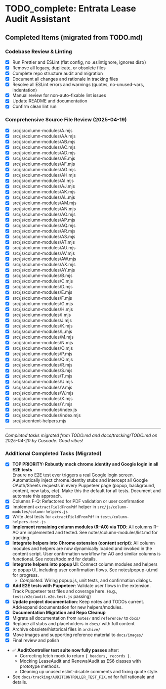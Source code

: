 # TODO_complete: Entrata Lease Audit Assistant

## Completed Items (migrated from TODO.md)

### Codebase Review & Linting

- [x] Run Prettier and ESLint (flat config, no .eslintignore, ignores dist/)
- [x] Remove all legacy, duplicate, or obsolete files
- [x] Complete repo structure audit and migration
- [x] Document all changes and rationale in tracking files
- [x] Resolve all ESLint errors and warnings (quotes, no-unused-vars, indentation)
- [x] Manual review for non-auto-fixable lint issues
- [x] Update README and documentation
- [x] Confirm clean lint run

### Comprehensive Source File Review (2025-04-19)

- [x] src/js/column-modules/A.mjs
- [x] src/js/column-modules/AA.mjs
- [x] src/js/column-modules/AB.mjs
- [x] src/js/column-modules/AC.mjs
- [x] src/js/column-modules/AD.mjs
- [x] src/js/column-modules/AE.mjs
- [x] src/js/column-modules/AF.mjs
- [x] src/js/column-modules/AG.mjs
- [x] src/js/column-modules/AH.mjs
- [x] src/js/column-modules/AI.mjs
- [x] src/js/column-modules/AJ.mjs
- [x] src/js/column-modules/AK.mjs
- [x] src/js/column-modules/AL.mjs
- [x] src/js/column-modules/AM.mjs
- [x] src/js/column-modules/AN.mjs
- [x] src/js/column-modules/AO.mjs
- [x] src/js/column-modules/AP.mjs
- [x] src/js/column-modules/AQ.mjs
- [x] src/js/column-modules/AR.mjs
- [x] src/js/column-modules/AS.mjs
- [x] src/js/column-modules/AT.mjs
- [x] src/js/column-modules/AU.mjs
- [x] src/js/column-modules/AV.mjs
- [x] src/js/column-modules/AW.mjs
- [x] src/js/column-modules/AX.mjs
- [x] src/js/column-modules/AY.mjs
- [x] src/js/column-modules/B.mjs
- [x] src/js/column-modules/C.mjs
- [x] src/js/column-modules/D.mjs
- [x] src/js/column-modules/E.mjs
- [x] src/js/column-modules/F.mjs
- [x] src/js/column-modules/G.mjs
- [x] src/js/column-modules/H.mjs
- [x] src/js/column-modules/I.mjs
- [x] src/js/column-modules/J.mjs
- [x] src/js/column-modules/K.mjs
- [x] src/js/column-modules/L.mjs
- [x] src/js/column-modules/M.mjs
- [x] src/js/column-modules/N.mjs
- [x] src/js/column-modules/O.mjs
- [x] src/js/column-modules/P.mjs
- [x] src/js/column-modules/Q.mjs
- [x] src/js/column-modules/R.mjs
- [x] src/js/column-modules/S.mjs
- [x] src/js/column-modules/T.mjs
- [x] src/js/column-modules/U.mjs
- [x] src/js/column-modules/V.mjs
- [x] src/js/column-modules/W.mjs
- [x] src/js/column-modules/X.mjs
- [x] src/js/column-modules/Y.mjs
- [x] src/js/column-modules/index.js
- [x] src/js/column-modules/index.mjs
- [x] src/js/content-helpers.mjs

---

_Completed tasks migrated from TODO.md and docs/tracking/TODO.md on 2025-04-20 by Cascade. Good vibes!_

### Additional Completed Tasks (Migrated)

- [x] **TOP PRIORITY: Robustly mock chrome.identity and Google login in all E2E tests**  
       Ensure no E2E test ever triggers a real Google login screen. Automatically inject chrome.identity stubs and intercept all Google OAuth/Sheets requests in every Puppeteer page (popup, background, content, new tabs, etc). Make this the default for all tests. Document and automate this approach.
- [x] Columns F-Q: Refactored for PDF validation or user confirmation
- [x] Implement `extractFieldFromPdf` helper in `src/js/column-modules/column-helpers.js`
- [x] Write Jest tests for `extractFieldFromPdf` in `tests/column-helpers.test.js`
- [x] **Implement remaining column modules (R–AO) via TDD**: All columns R–AO are implemented and tested. See notes/column-modules/list.md for tracking.
- [x] **Integrate helpers into Chrome extension (content script)**: All column modules and helpers are now dynamically loaded and invoked in the content script. User confirmation workflow for AO and similar columns is functional. See notes/todo.md for details.
- [x] **Integrate helpers into popup UI**: Connect column modules and helpers to popup UI, including user confirmation flows. See notes/popup-ui.md for progress.
  - _Completed_: Wiring popup.js, unit tests, and confirmation dialogs.
- [x] **Add E2E tests with Puppeteer**: Validate user flows in the extension. Track Puppeteer test files and coverage here. (e.g., `tests/e2e/audit.e2e.test.js` passing)
- [x] **Update project documentation**: Keep notes and TODOs current. Add/expand documentation for new helpers/modules.
- [x] **Documentation Migration and Repo Cleanup**
- [x] Migrate all documentation from `notes/` and `reference/` to `docs/`
- [x] Replace all stubs and placeholders in `docs/` with full content
- [x] Archive obsolete/historical files in `archive/`
- [x] Move images and supporting reference material to `docs/images/`
- [x] Final review and polish

- ✅ **AuditController test suite now fully passes** after:
  - Correcting fetch mock to return `{ headers, records }`.
  - Mocking LeaseAudit and RenewalAudit as ES6 classes with prototype methods.
  - Cleaning up unused eslint-disable comments and fixing quote style.
- See `docs/tracking/AUDITCONTROLLER_TEST_FIX.md` for full rationale and details.
